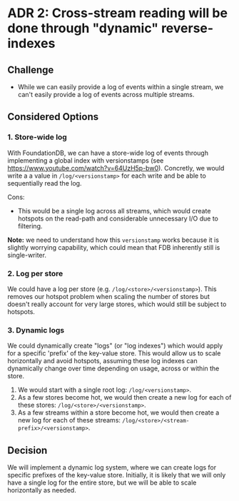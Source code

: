 # ADR 2: Cross-stream reading will be done through "dynamic" reverse-indexes

## Challenge

- While we can easily provide a log of events within a single stream, 
  we can't easily provide a log of events across multiple streams.

## Considered Options


### 1. Store-wide log

With FoundationDB, we can have a store-wide log of events through implementing a global index
with versionstamps (see https://www.youtube.com/watch?v=64UzH5p-bw0). Concretly, we would write a
a value in `/log/<versionstamp>` for each write and be able to sequentially read the log.

Cons:
- This would be a single log across all streams, which would create hotspots on the read-path 
  and considerable unnecessary I/O due to filtering.

**Note:** we need to understand how this `versionstamp` works because it is slightly worrying capability,
which could mean that FDB inherently still is single-writer.

### 2. Log per store

We could have a log per store (e.g. `/log/<store>/<versionstamp>`). This removes our hotspot problem when scaling the
number of stores but doesn't really account for very large stores, which would still be subject to hotspots.

### 3. Dynamic logs

We could dynamically create "logs" (or "log indexes") which would apply for a specific 'prefix' of the key-value store.
This would allow us to scale horizontally and avoid hotspots, assuming these log indexes can dynamically change over time
depending on usage, across or within the store.

1. We would start with a single root log: `/log/<versionstamp>`.
2. As a few stores become hot, we would then create a new log for each of these stores: `/log/<store>/<versionstamp>`.
3. As a few streams within a store become hot, we would then create a new log for each of these streams: `/log/<store>/<stream-prefix>/<versionstamp>`.

## Decision

We will implement a dynamic log system, where we can create logs for specific prefixes of the key-value store. Initially,
it is likely that we will only have a single log for the entire store, but we will be able to scale horizontally as needed.
